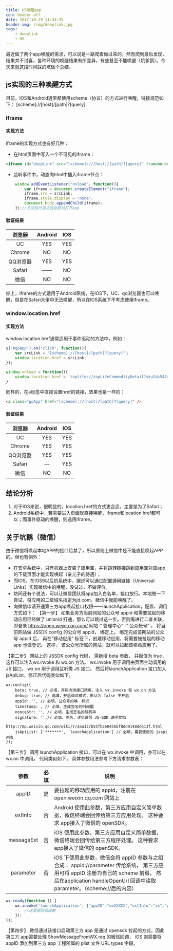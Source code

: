 ```yaml
---
title: H5唤醒app
cdn: header-off
date: 2017-10-29 11:33:35
header-img: /img/deeplink.jpg
tags:
	- deeplink
	- H5
---
```

最近做了两个app唤醒的需求，可以说是一路爬着做过来的，然而爬到最后发现，结果并不讨喜，各种环境的唤醒结果有所差异，有些甚至不能唤醒（坑爹鹅）。今天来就这段时间踩的坑做个总结。
## js实现的三种唤醒方式
目前，IOS和Android通常都使用scheme（协议）的方式进行唤醒，链接规范如下：
[scheme]://[host]/[path]?[query]
### iframe
#### 实现方法
iframe的实现方式也有好几种：
+ 在html页面中写入一个不可见的iframe：
``` html
<iframe id="deeplink" src="[scheme]://[host]/[path]?[query]" frameborder="0" scrolling="no" width="0%" style="display:none"></iframe>
```
+ 监听事件中，动态向html中插入iframe节点：
``` js
	window.addEventListener("onload", function(){
		var iframe = document.createElement("iframe");
		iframe.src = srcLink;
		iframe.style.display = "none";
		document.body.appendChild(iframe);
	});//方法执行完之后会尝试打开app
```
#### 验证结果
|   浏览器    |    Android   |  IOS  | 
|:----------:|:------------:|:----:|
|   UC       |   YES     |  YES  |
| Chrome     |  NO   |   NO  |
|   QQ浏览器  |  YES   |  YES    |
|  Safari   |   ——  |   NO |
|  微信    |   NO   |  NO   |

综上，iframe的方式适用于Android系统，在IOS下，UC、qq浏览器也可以唤醒，但是在Safari大佬中无法唤醒，所以在IOS系统下不考虑使用iframe。

### window.location.href
#### 实现方法
window.location.href通常适用于事件驱动的方法中，例如：
``` js
$('#goApp').on("click", function(){
	var srcLink = "[scheme]://[host]/[path]?[query]"；
	window.location.href = srcLink;	
});
```
``` js
window.onload = function(){
	window.location.href = 'toplife://topLifeCommodityDetail?skuId=5474432';
}
```
同样的，在a标签中直接设置href的链接，效果也是一样的：
``` html
<a class="goApp" href="[scheme]://[host]/[path]?[query]" />
```

#### 验证结果
|   浏览器    |    Android   |  IOS  | 
|:----------:|:------------:|:----:|
|   UC       |   YES     |  YES  |
| Chrome     |  YES   |   YES  |
|   QQ浏览器  |  YES   |  YES    |
|  Safari   |   —  |   YES |
|  微信    |   NO   |  NO   |

## 结论分析
1. 对于IOS来说，很明显的，location.href的方式更合适，主要是为了Safari；
2. Android系统中，若需要进入页面就直接唤醒，iframe和location.href都可以；而事件驱动的唤醒，则选用iframe。

## 关于坑鹅（微信）
由于微信将唤起本地APP的接口给禁了，所以原则上微信中是不能直接唤起APP的。但也有例外：
+ 在安卓系统中，只有机器上安装了应用宝，并将跳转链接跳到应用宝对应app的下载页面才能实现唤起（亲儿子的待遇）；
+ 而IOS，在IOS9以后的系统中，据说可以通过配置通用链接（Universal Links）实现微信中的唤醒，没试过，不做评价。
+ 坊间还有个说法，可以让微信团队将app加入白名单，接口放行。本地做一下尝试，将应用的二级域名指定为jd.com，微信中就能唤醒了。
+ 向微信申请开通第三方app唤起接口权限——launchApplication，配置、调用方式如下：
【第一步】
如果业务方当前网站的公众号 appid 和需要拉起的移动应用已经做了 unionid 打通，那么可以跳过这一步。否则需进行二者关联，即登录 https://open.weixin.qq.com/ 网站-“ 管理中心” -“ 公众帐号” ， 将当前网站做 JSSDK config 的公众号 appid， 绑定上。 绑定完成该网站的公众号 appid 后， 再在“移动应用” 标签下，创建移动应用，将需要被拉起的移动 app 也做登记。 这样， 该公众号所属的网站，就可以拉起该移动应用了。

【第二步】
网站上的 JSSDK config 代码， 需新增 beta 参数， 并赋值为 true， 这样可以注入wx.invoke 和 wx.on 方法。 wx.invoke 用于调用由页面主动调用的 JS 接口， wx.on 用于调用监听类 JS 接口。 然后将launchApplication 接口加入 jsApiList，修正后代码类似如下。
```javasscript
wx.config({
	beta: true, // 必填，开启内测接口调用，注入 wx.invoke 和 wx.on 方法
	debug: true, // 选填，开启调试模式，默认为 false 不开启
	appId: '', // 必填，公众号的唯一标识
	timestamp: , // 必填，生成签名的时间戳
	nonceStr: '', // 必填，生成签名的随机串
	signature: '',// 必填，签名，详见微信 JS-SDK 说明文档
	http://mp.weixin.qq.com/wiki/7/aaa137b55fb2e0456bf8dd9148dd613f.html
	jsApiList: ['*******', 'launchApplication'] // 必填，需要使用的 jsapi 列表
});
```
【第三步】
调用 launchApplication 接口，可以在 wx.invoke 中调用，亦可以在 wx.on 中调用。
代码类似如下， 具体参数用法参考下方请求参数表：

|  参数 |  必填 |  说明  |
|:----:|:-----:|--------|
| appID | 是 | 要拉起的移动应用的 appid，注册在 open.weixin.qq.com 网站上 |
| extInfo | 否 | Android 使用此参数，第三方应用自定义简单数据，微信终端会回传给第三方应用处理。 这种要求 app接入了微信的 openSDK。|
| messageExt | 否 | iOS 使用此参数，第三方应用自定义简单数据，微信终端会回传给第三方程序处理。 这种要求 app接入了微信的 openSDK。|
| parameter | 否 | iOS 下使用此参数，微信会将 appID 参数与之组合成： appid://parameter 传给系统， 第三方应用可将 appID 注册为自己的 scheme 前缀， 然后在application handleOpenUrl 回调中读取parameter。（scheme://后的内容）|

```javascript
wx.ready(function () {
	wx.invoke('launchApplication', {"appID":"wxXXXXX","extInfo":"xx","parameter":"pageid=10101"},function(res) {
		//这里是回调函数
	});
});
```
【第四步】
微信通过该接口启动第三方 app 是通过 opensdk 拉起的方式，因此第三方 app需要处理 ShowMessageFromWX.req 的微信回调， iOS 则需要将 appID 添加到第三方 app 工程所属的 plist 文件 URL types 字段。
